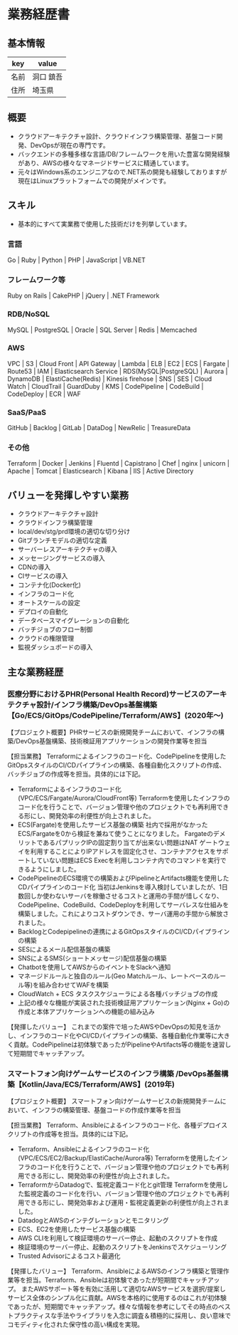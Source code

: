 # 業務経歴書

## 基本情報

|key|value|
|----|----|
|名前|洞口 鎮吾|
|住所|埼玉県|


## 概要

- クラウドアーキテクチャ設計、クラウドインフラ構築管理、基盤コード開発、DevOpsが現在の専門です。
- バックエンドの多種多様な言語/DB/フレームワークを用いた豊富な開発経験があり、AWSの様々なマネージドサービスに精通しています。
- 元々はWindows系のエンジニアなので.NET系の開発も経験しておりますが現在はLinuxプラットフォームでの開発がメインです。


## スキル

- 基本的にすべて実業務で使用した技術だけを列挙しています。

### 言語

Go | Ruby | Python | PHP | JavaScript | VB.NET


### フレームワーク等

Ruby on Rails | CakePHP | jQuery | .NET Framework

### RDB/NoSQL

MySQL | PostgreSQL | Oracle | SQL Server | Redis | Memcached

### AWS

VPC | S3 | Cloud Front | API Gateway | Lambda | ELB | EC2 | ECS | Fargate | Route53 | IAM | Elasticsearch Service | RDS(MySQL|PostgreSQL) | Aurora | DynamoDB | ElastiCache(Redis) | Kinesis firehose | SNS | SES | Cloud Watch | CloudTrail | GuardDuby | KMS | CodePipeline | CodeBuild | CodeDeploy | ECR | WAF


### SaaS/PaaS

GitHub | Backlog | GitLab | DataDog | NewRelic | TreasureData


### その他

Terraform | Docker | Jenkins | Fluentd | Capistrano | Chef | nginx | unicorn | Apache | Tomcat | Elasticsearch | Kibana | IIS | Active Directory


## バリューを発揮しやすい業務

- クラウドアーキテクチャ設計
- クラウドインフラ構築管理
- local/dev/stg/prd環境の適切な切り分け
- Gitブランチモデルの適切な定義
- サーバーレスアーキテクチャの導入
- メッセージングサービスの導入
- CDNの導入
- CIサービスの導入
- コンテナ化(Docker化)
- インフラのコード化
- オートスケールの設定
- デプロイの自動化
- データベースマイグレーションの自動化
- バッチジョブのフロー制御
- クラウドの権限管理
- 監視ダッシュボードの導入

## 主な業務経歴

### 医療分野におけるPHR(Personal Health Record)サービスのアーキテクチャ設計/インフラ構築/DevOps基盤構築【Go/ECS/GitOps/CodePipeline/Terraform/AWS】(2020年〜)

【プロジェクト概要】PHRサービスの新規開発チームにおいて、インフラの構築/DevOps基盤構築、技術検証用アプリケーションの開発作業等を担当

【担当業務】
Terraformによるインフラのコード化、CodePipelineを使用したGitOpsスタイルのCI/CDパイプラインの構築、各種自動化スクリプトの作成、バッチジョブの作成等を担当。具体的には下記。
- Terraformによるインフラのコード化(VPC/ECS/Fargate/Aurora/CloudFront等)
Terraformを使用したインフラのコード化を行うことで、バージョン管理や他のプロジェクトでも再利用できる形にし、開発効率の利便性が向上されました。
- ECS(Fargate)を使用したサービス基盤の構築
社内で採用がなかったECS/Fargateを0から検証を兼ねて使うことになりました。
FargateのデメリットであるパプリックIPの固定割り当てが出来ない問題はNAT ゲートウェイを利用することによりIPアドレスを固定化させ、コンテナアクセスをサポートしていない問題はECS Execを利用しコンテナ内でのコマンドを実行できるようにしました。
- CodePipelineのECS環境での構築およびPipelineとArtifacts機能を使用したCDパイプラインのコード化
当初はJenkinsを導入検討していましたが、1日数回しか使わないサーバを稼働させるコストと運用の手間が惜しくなり、CodePipeline、CodeBuild、CodeDeployを利用してサーバレスな仕組みを構築しました。これによりコストダウンでき、サーバ運用の手間から解放されました。
- BacklogとCodepipelineの連携によるGitOpsスタイルのCI/CDパイプラインの構築
- SESによるメール配信基盤の構築
- SNSによるSMS(ショートメッセージ)配信基盤の構築
- Chatbotを使用してAWSからのイベントをSlackへ通知
- マネージドルールと独自のルール(Geo Matchルール、レートベースのルール等)を組み合わせてWAFを構築
- CloudWatch + ECS タスクスケジューラによる各種バッチジョブの作成
- 上記の様々な機能が実装された技術検証用アプリケーション(Nginx + Go)の作成と本体アプリケーションへの機能の組み込み

【発揮したバリュー】
これまでの案件で培ったAWSやDevOpsの知見を活かし、インフラのコード化やCI/CDパイプラインの構築、各種自動化作業等に大きく貢献。CodePipelineは初体験であったがPipelineやArtifacts等の機能を速習して短期間でキャッチアップ。


### スマートフォン向けゲームサービスのインフラ構築 /DevOps基盤構築【Kotlin/Java/ECS/Terraform/AWS】(2019年)

【プロジェクト概要】
スマートフォン向けゲームサービスの新規開発チームにおいて、インフラの構築管理、基盤コードの作成作業等を担当

【担当業務】
Terraform、Ansibleによるインフラのコード化、各種デプロイスクリプトの作成等を担当。具体的には下記。
- Terraform、Ansibleによるインフラのコード化(VPC/ECS/EC2/Backup/ElastiCache/Aurora等)
Terraformを使用したインフラのコード化を行うことで、バージョン管理や他のプロジェクトでも再利用できる形にし、開発効率の利便性が向上されました。
- TerraformからDatadogで、監視定義コード化とgit管理
Terraformを使用した監視定義のコード化を行い、バージョン管理や他のプロジェクトでも再利用できる形にし、開発効率および運用・監視定義更新の利便性が向上されました。
- DatadogとAWSのインテグレーションとモニタリング
- ECS、EC2を使用したサービス基盤の構築
- AWS CLIを利用して検証環境のサーバー停止、起動のスクリプトを作成
- 検証環境のサーバー停止、起動のスクリプトをJenkinsでスケジューリング
- Trusted Advisorによるコスト最適化

【発揮したバリュー】
Terraform、AnsibleによるAWSのインフラ構築と管理作業等を担当。Terraform、Ansibleは初体験であったが短期間でキャッチアップ。 またAWSサポート等を有効に活用して適切なAWSサービスを選択/提案しサービス全体のシンプル化に貢献。AWSを本格的に使用するのはこれが初体験であったが、短期間でキャッチアップ。様々な情報を参考にしてその時点のベストプラクティスな手法やライブラリを入念に調査＆積極的に採用し、良い意味でコモディティ化された保守性の高い構成を実現。



